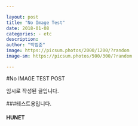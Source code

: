 ```yaml
---

layout: post   
title: "No Image Test"   
date: 2018-01-08   
categories: - etc   
description:    
author: "박범준"    
image: https://picsum.photos/2000/1200/?random    
image-sm: https://picsum.photos/500/300/?random  

---
```


#No IMAGE TEST POST

임시로 작성된 글입니다.

###테스트용입니다.

#### HUNET
